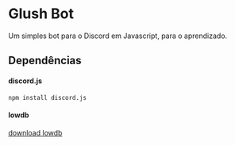 # Glush Bot
Um simples bot para o Discord em Javascript, para o aprendizado.

## Dependências
#### discord.js
`npm install discord.js`

#### lowdb
[download lowdb](https://github.com/typicode/lowdb)
